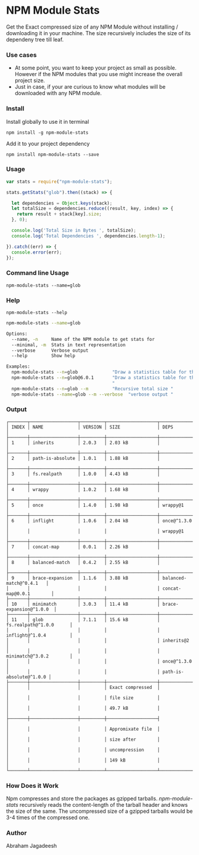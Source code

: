 # NPM Module Stats

Get the Exact compressed size of any NPM Module without installing / downloading it in your machine. 
The size recursively includes the size of its dependeny tree till leaf.

### Use cases

* At some point, you want to keep your project as small as possible. However if the NPM modules that you use might increase the overall project size.
* Just in case, if your are curious to know what modules will be downloaded with any NPM module.

### Install

Install globally to use it in terminal

`npm install -g npm-module-stats`

Add it to your project dependency

`npm install npm-module-stats --save`


### Usage

```js
var stats = require("npm-module-stats");

stats.getStats("glob").then((stack) => {

  let dependencies = Object.keys(stack);
  let totalSize = dependencies.reduce((result, key, index) => {
    return result + stack[key].size;
  }, 0);

  console.log('Total Size in Bytes ', totalSize);
  console.log('Total Dependencies ', dependencies.length-1);

}).catch((err) => {
  console.error(err);
});
```

### Command line Usage

`npm-module-stats --name=glob`

### Help

`npm-module-stats --help` 

```bash
npm-module-stats --name=glob

Options:
  --name, -n     Name of the NPM module to get stats for               [string] [required]
  --minimal, -m  Stats in text representation                                    [boolean]
  --verbose      Verbose output                                                  [boolean]
  --help         Show help                                                       [boolean]

Examples:
  npm-module-stats --n=glob             "Draw a statistics table for the latest version "
  npm-module-stats --n=glob@6.0.1       "Draw a statistics table for the specific version
                                        "
  npm-module-stats --n=glob --m         "Recursive total size "
  npm-module-stats --name=glob --m --verbose  "verbose output "
```

### Output

```
┌───────┬──────────────────┬─────────┬───────────────────┬─────────────────────────┐
│ INDEX │ NAME             │ VERSION │ SIZE              │ DEPS                    │
├───────┼──────────────────┼─────────┼───────────────────┼─────────────────────────┤
│ 1     │ inherits         │ 2.0.3   │ 2.03 kB           │                         │
├───────┼──────────────────┼─────────┼───────────────────┼─────────────────────────┤
│ 2     │ path-is-absolute │ 1.0.1   │ 1.88 kB           │                         │
├───────┼──────────────────┼─────────┼───────────────────┼─────────────────────────┤
│ 3     │ fs.realpath      │ 1.0.0   │ 4.43 kB           │                         │
├───────┼──────────────────┼─────────┼───────────────────┼─────────────────────────┤
│ 4     │ wrappy           │ 1.0.2   │ 1.68 kB           │                         │
├───────┼──────────────────┼─────────┼───────────────────┼─────────────────────────┤
│ 5     │ once             │ 1.4.0   │ 1.98 kB           │ wrappy@1                │
├───────┼──────────────────┼─────────┼───────────────────┼─────────────────────────┤
│ 6     │ inflight         │ 1.0.6   │ 2.04 kB           │ once@^1.3.0             │
│       │                  │         │                   │ wrappy@1                │
├───────┼──────────────────┼─────────┼───────────────────┼─────────────────────────┤
│ 7     │ concat-map       │ 0.0.1   │ 2.26 kB           │                         │
├───────┼──────────────────┼─────────┼───────────────────┼─────────────────────────┤
│ 8     │ balanced-match   │ 0.4.2   │ 2.55 kB           │                         │
├───────┼──────────────────┼─────────┼───────────────────┼─────────────────────────┤
│ 9     │ brace-expansion  │ 1.1.6   │ 3.88 kB           │ balanced-match@^0.4.1   │
│       │                  │         │                   │ concat-map@0.0.1        │
├───────┼──────────────────┼─────────┼───────────────────┼─────────────────────────┤
│ 10    │ minimatch        │ 3.0.3   │ 11.4 kB           │ brace-expansion@^1.0.0  │
├───────┼──────────────────┼─────────┼───────────────────┼─────────────────────────┤
│ 11    │ glob             │ 7.1.1   │ 15.6 kB           │ fs.realpath@^1.0.0      │
│       │                  │         │                   │ inflight@^1.0.4         │
│       │                  │         │                   │ inherits@2              │
│       │                  │         │                   │ minimatch@^3.0.2        │
│       │                  │         │                   │ once@^1.3.0             │
│       │                  │         │                   │ path-is-absolute@^1.0.0 │
├───────┼──────────────────┼─────────┼───────────────────┼─────────────────────────┤
│       │                  │         │ Exact compressed  │                         │
│       │                  │         │ file size         │                         │
│       │                  │         │ 49.7 kB           │                         │
├───────┼──────────────────┼─────────┼───────────────────┤                         │
│       │                  │         │ Appromixate file  │                         │
│       │                  │         │ size after        │                         │
│       │                  │         │ uncompression     │                         │
│       │                  │         │ 149 kB            │                         │
└───────┴──────────────────┴─────────┴───────────────────┴─────────────────────────┘
```

### How Does it Work

Npm compresses and store the packages as gzipped tarballs. *npm-module-stats* recursively reads the content-length of the tarball header and knows the size of the same. The uncompressed size of a gzipped tarballs would be 3-4 times of the compressed one.

### Author

Abraham Jagadeesh
